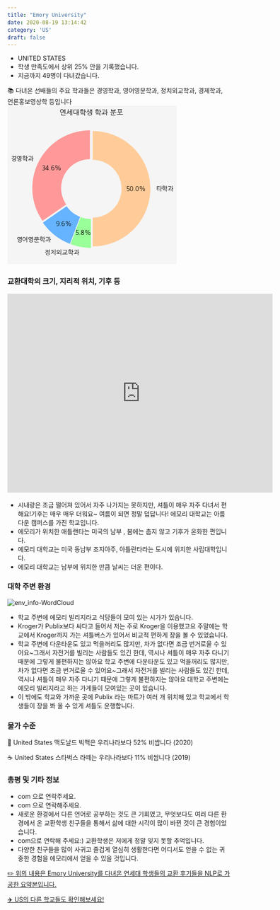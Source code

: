 ```yaml
---
title: "Emory University"
date: 2020-08-19 13:14:42
category: 'US'
draft: false
---
```



* UNITED STATES
* 학생 만족도에서 상위 25% 안을 기록했습니다.
* 지금까지 49명이 다녀갔습니다. 

📚 다녀온 선배들의 주요 학과들은 경영학과, 영어영문학과, 정치외교학과, 경제학과, 언론홍보영상학 등입니다
![department-info](../plots/US000066.png)
### 교환대학의 크기, 지리적 위치, 기후 등
<iframe
width="600"
height="450"
frameborder="0" style="border:0"
src="https://www.google.com/maps/embed/v1/place?key=AIzaSyC9e1AME-pVmWC4hBpFdu5S4dKzyepa3HQ&q=Emory+University&center=33.7971368,-84.32224000000002&zoom=14" allowfullscreen>
</iframe>

* 시내랑은 조금 떨어져 있어서 자주 나가지는 못하지만, 셔틀이 매우 자주 다녀서 편해요!기후는 매우 매우 더워요~ 여름이 되면 정말 덥답니다! 에모리 대학교는 아름다운 캠퍼스를 가진 학교입니다.
* 에모리가 위치한 애틀랜타는 미국의 남부 , 봄에는 춥지 않고 기후가 온화한 편입니다.
* 에모리 대학교는 미국 동남부 조지아주, 아틀란타라는 도시에 위치한 사립대학입니다.
* 에모리 대학교는 남부에 위치한 만큼 날씨는 더운 편이다.


### 대학 주변 환경

![env_info-WordCloud](../univ_wordclouds_okt/env_info/US000066_env_info_okt.png)

* 학교 주변에 에모리 빌리지라고 식당들이 모여 있는 시가가 있습니다.
* Kroger가 Publix보다 싸다고 들어서 저는 주로 Kroger을 이용했고요 주말에는 학교에서 Kroger까지 가는 셔틀버스가 있어서 비교적 편하게 장을 볼 수 있었습니다.
* 학교 주변에 다운타운도 있고 먹을꺼리도 많지만, 차가 없다면 조금 번거로울 수 있어요~그래서 자전거를 빌리는 사람들도 있긴 한데, 역시나 셔틀이 매우 자주 다니기 때문에 그렇게 불편하지는 않아요 학교 주변에 다운타운도 있고 먹을꺼리도 많지만, 차가 없다면 조금 번거로울 수 있어요~그래서 자전거를 빌리는 사람들도 있긴 한데, 역시나 셔틀이 매우 자주 다니기 때문에 그렇게 불편하지는 않아요 대학교 주변에는 에모리 빌리지라고 하는 가게들이 모여있는 곳이 있습니다.
* 이 밖에도 학교와 가까운 곳에 Publix 라는 마트가 여러 개 위치해 있고 학교에서 학생들이 장을 봐 올 수 있게 셔틀도 운행합니다.


### 물가 수준 
🍔 United States 맥도날드 빅맥은 우리나라보다 52% 비쌉니다 (2020)

☕️ United States 스타벅스 라떼는 우리나라보다 11% 비쌉니다 (2019)

### 총평 및 기타 정보
* com 으로 연락주세요.
* com 으로 연락해주세요.
* 새로운 환경에서 다른 언어로 공부하는 것도 큰 기회였고, 무엇보다도 여러 다른 환경에서 온 교환학생 친구들을 통해서 삶에 대한 시각이 많이 바뀐 것이 큰 경험이었습니다.
* com으로 연락해 주세요:) 교환학생은 저에게 정말 잊지 못할 추억입니다.
* 다양한 친구들을 많이 사귀고 즐겁게 열심히 생활한다면 어디서도 얻을 수 없는 귀중한 경험을 에모리에서 얻을 수 있을 것입니다.


[✏️ 위의 내용은 Emory University를 다녀온 연세대 학생들의 교환 후기들을 NLP로 가공한 요약본입니다.](http://oia.yonsei.ac.kr/partner/expReport.asp?ucode=US000066&bgbn=A)

[✈️ US의 다른 학교들도 확인해보세요!](https://yonsei-exchange.netlify.app/?category=US)
